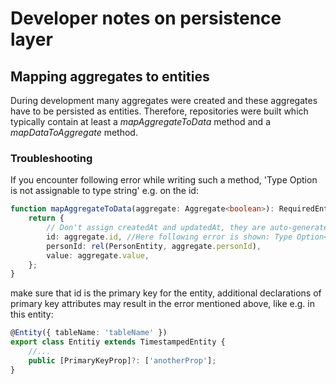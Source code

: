 # Developer notes on persistence layer

## Mapping aggregates to entities

During development many aggregates were created and these aggregates have to be persisted as entities.
Therefore, repositories were built which typically contain at least a _mapAggregateToData_ method and a _mapDataToAggregate_ method.

### Troubleshooting

If you encounter following error while writing such a method, 'Type Option<string> is not assignable to type string' e.g. on the id:

```typescript
function mapAggregateToData(aggregate: Aggregate<boolean>): RequiredEntityData<Aggregate> {
    return {
        // Don't assign createdAt and updatedAt, they are auto-generated!
        id: aggregate.id, //Here following error is shown: Type Option<string> is not assignable to type string
        personId: rel(PersonEntity, aggregate.personId),
        value: aggregate.value,
    };
}
```
make sure that id is the primary key for the entity, additional declarations of primary key attributes may result in the error mentioned above, like e.g. in this entity:
```typescript
@Entity({ tableName: 'tableName' })
export class Entitiy extends TimestampedEntity {
    //...
    public [PrimaryKeyProp]?: ['anotherProp'];
}
```




